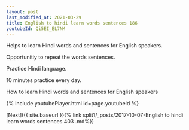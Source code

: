 ```yaml
---
layout: post
last_modified_at: 2021-03-29
title: English to hindi learn words sentences 186 
youtubeId: Qi5EI_EL7NM
---
```

 
 
Helps to learn Hindi words and sentences for English speakers.

Opportunitiy to repeat the words sentences. 

Practice Hindi language. 
 
10 minutes practice every day. 
 
How to learn Hindi words and sentences for English speakers 
 
{% include youtubePlayer.html id=page.youtubeId %}
 
 
[Next]({{ site.baseurl }}{% link  split1/_posts/2017-10-07-English to hindi learn words sentences 403 .md%})
 
